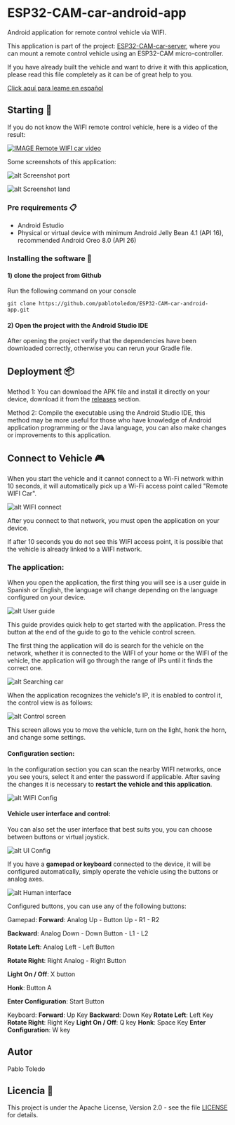 # ESP32-CAM-car-android-app

Android application for remote control vehicle via WIFI.

This application is part of the project: [ESP32-CAM-car-server](https://github.com/pablotoledom/ESP32-CAM-car-server), where you can mount a remote control vehicle using an ESP32-CAM micro-controller.

If you have already built the vehicle and want to drive it with this application, please read this file completely as it can be of great help to you.

[Click aquí para leame en español](https://github.com/pablotoledom/ESP32-CAM-car-android-app/blob/main/LEAME.md)

## Starting 🚀

If you do not know the WIFI remote control vehicle, here is a video of the result:

[![IMAGE Remote WIFI car video](https://img.youtube.com/vi/02oBJucxMBU/0.jpg)](https://www.youtube.com/watch?v=02oBJucxMBU)

Some screenshots of this application:

![alt Screenshot port](https://raw.githubusercontent.com/pablotoledom/ESP32-CAM-car-android-app/main/images/capture_port.png)

![alt Screenshot land](https://raw.githubusercontent.com/pablotoledom/ESP32-CAM-car-android-app/main/images/capture_land.png)

### Pre requirements 📋

- Android Estudio
- Physical or virtual device with minimum Android Jelly Bean 4.1 (API 16), recommended Android Oreo 8.0 (API 26)

### Installing the software 🔧

#### 1) clone the project from Github

Run the following command on your console

```console
git clone https://github.com/pablotoledom/ESP32-CAM-car-android-app.git
```

#### 2) Open the project with the Android Studio IDE

After opening the project verify that the dependencies have been downloaded correctly, otherwise you can rerun your Gradle file.

## Deployment 📦

Method 1: You can download the APK file and install it directly on your device, download it from the [releases](https://github.com/pablotoledom/ESP32-CAM-car-android-app/releases) section.

Method 2: Compile the executable using the Android Studio IDE, this method may be more useful for those who have knowledge of Android application programming or the Java language, you can also make changes or improvements to this application.

## Connect to Vehicle 🎮

When you start the vehicle and it cannot connect to a Wi-Fi network within 10 seconds, it will automatically pick up a Wi-Fi access point called "Remote WIFI Car".

![alt WIFI connect](https://raw.githubusercontent.com/pablotoledom/ESP32-CAM-car-android-app/main/images/capture_wifi.png)

After you connect to that network, you must open the application on your device.

If after 10 seconds you do not see this WIFI access point, it is possible that the vehicle is already linked to a WIFI network.

### The application:

When you open the application, the first thing you will see is a user guide in Spanish or English, the language will change depending on the language configured on your device.


![alt User guide](https://raw.githubusercontent.com/pablotoledom/ESP32-CAM-car-android-app/main/images/screenshot_guide.png)

This guide provides quick help to get started with the application. Press the button at the end of the guide to go to the vehicle control screen.

The first thing the application will do is search for the vehicle on the network, whether it is connected to the WIFI of your home or the WIFI of the vehicle, the application will go through the range of IPs until it finds the correct one.

![alt Searching car](https://raw.githubusercontent.com/pablotoledom/ESP32-CAM-car-android-app/main/images/screenshot_search.png)

When the application recognizes the vehicle's IP, it is enabled to control it, the control view is as follows:

![alt Control screen](https://raw.githubusercontent.com/pablotoledom/ESP32-CAM-car-android-app/main/images/screenshot.png)

This screen allows you to move the vehicle, turn on the light, honk the horn, and change some settings.

#### Configuration section:

In the configuration section you can scan the nearby WIFI networks, once you see yours, select it and enter the password if applicable. After saving the changes it is necessary to **restart the vehicle and this application**.

 ![alt WIFI Config](https://raw.githubusercontent.com/pablotoledom/ESP32-CAM-car-android-app/main/images/screenshot_wifi.png)

#### Vehicle user interface and control:

You can also set the user interface that best suits you, you can choose between buttons or virtual joystick.

![alt UI Config](https://raw.githubusercontent.com/pablotoledom/ESP32-CAM-car-android-app/main/images/screenshot_ui.png)

If you have a **gamepad or keyboard** connected to the device, it will be configured automatically, simply operate the vehicle using the buttons or analog axes.

![alt Human interface](https://raw.githubusercontent.com/pablotoledom/ESP32-CAM-car-android-app/main/images/human-controls.png)

Configured buttons, you can use any of the following buttons:

Gamepad:
**Forward**: Analog Up - Button Up - R1 - R2

**Backward**: Analog Down - Down Button - L1 - L2

**Rotate Left**: Analog Left - Left Button

**Rotate Right**: Right Analog - Right Button

**Light On / Off**: X button

**Honk**: Button A

**Enter Configuration**: Start Button


Keyboard:
**Forward**: Up Key
**Backward**: Down Key
**Rotate Left**: Left Key
**Rotate Right**: Right Key
**Light On / Off**: Q key
**Honk**: Space Key
**Enter Configuration**: W key

## Autor

Pablo Toledo


## Licencia 📄

This project is under the Apache License, Version 2.0 - see the file [LICENSE](https://github.com/pablotoledom/ESP32-CAM-car-android-app/blob/main/LICENSE) for details.